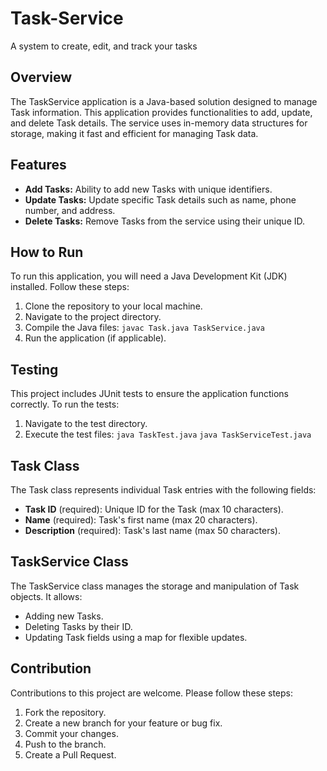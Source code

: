 # Task-Service
A system to create, edit, and track your tasks

## Overview
The TaskService application is a Java-based solution designed to manage Task information. This application provides functionalities to add, update, and delete Task details. The service uses in-memory data structures for storage, making it fast and efficient for managing Task data.

## Features
- **Add Tasks:** Ability to add new Tasks with unique identifiers.
- **Update Tasks:** Update specific Task details such as name, phone number, and address.
- **Delete Tasks:** Remove Tasks from the service using their unique ID.

## How to Run
To run this application, you will need a Java Development Kit (JDK) installed. Follow these steps:
1. Clone the repository to your local machine.
2. Navigate to the project directory.
3. Compile the Java files:
   `javac Task.java TaskService.java`
4. Run the application (if applicable).

## Testing
This project includes JUnit tests to ensure the application functions correctly. To run the tests:
1. Navigate to the test directory.
2. Execute the test files:
   `java TaskTest.java`
   `java TaskServiceTest.java`

## Task Class
The Task class represents individual Task entries with the following fields:
- **Task ID** (required): Unique ID for the Task (max 10 characters).
- **Name** (required): Task's first name (max 20 characters).
- **Description** (required): Task's last name (max 50 characters).

## TaskService Class
The TaskService class manages the storage and manipulation of Task objects. It allows:
- Adding new Tasks.
- Deleting Tasks by their ID.
- Updating Task fields using a map for flexible updates.

## Contribution
Contributions to this project are welcome. Please follow these steps:
1. Fork the repository.
2. Create a new branch for your feature or bug fix.
3. Commit your changes.
4. Push to the branch.
5. Create a Pull Request.
